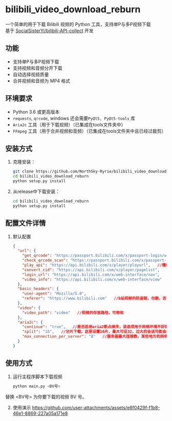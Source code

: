# bilibili_video_download_reburn

一个简单的用于下载 Bilibili 视频的 Python 工具，支持单P与多P视频下载 </br>
基于 [SocialSisterYi/bilibili-API-collect](https://github.com/SocialSisterYi/bilibili-API-collect) 开发

## 功能

- 支持单P与多P视频下载
- 支持视频和音频分开下载
- 自动选择视频质量
- 合并视频和音频为 MP4 格式

## 环境要求

- Python 3.6 或更高版本
- `requests`, `qrcode`, windows 还会需要`PyQt5, PyQt5-tools` 库
- `Aria2c` 工具（用于下载视频）（已集成在tools文件夹中）
- `FFmpeg` 工具（用于合并视频和音频）（已集成在tools文件夹中且已经过裁剪）

## 安装方式

1. 克隆安装：

   ```bash
   git clone https://github.com/NorthSky-Ryrie/bilibili_video_download_reburn.git
   cd bilibili_video_download_reburn
   python setup.py install

2. 从release中下载安装：

   ```bash
   cd bilibili_video_download_reburn
   python setup.py install

## 配置文件详情

1. 默认配置
   ```json
   {
     "url": {
       "get_qrcode": "https://passport.bilibili.com/x/passport-login/web/qrcode/generate",   //获取二维码
       "check_qrcode_scan": "https://passport.bilibili.com/x/passport-login/web/qrcode/poll",   //查询二维码状态
       "play_api": "https://api.bilibili.com/x/player/playurl",   //播放器api
       "convert_cid": "https://api.bilibili.com/x/player/pagelist",   //将bvid转为cid
       "login_url": "https://api.bilibili.com/x/web-interface/nav",   //查询用户登录状态
       "video_info": "https://api.bilibili.com/x/web-interface/view"   //查询视频详细信息
     },
     "basic_headers": {
       "user-agent": "Mozilla/5.0",
       "referer": "https://www.bilibili.com"   //b站视频的防盗链，勿删，否则视频会无法下载
     },
     "video": {
       "video_path": "video"   //视频的存放路径，可修改
     },
     "aria2c": {
       "continue": "true",   //是否启用aria2断点续传，该选项用于网络环境不好的情况下使用，建议为true
       "split": "16",   //分片下载，这里设置16片，最大可设32，过大的会话可能会被服务器限流
       "max_connection_per_server": "8"   //服务器最大连接数，某些地方的网络可能会限制会话，若出现视频下载未响应请调整，默认为5
     }
   }

## 使用方式

1. 运行主程序脚本下载视频
   ```bash
   python main.py <BV号>
替换 <BV号> 为你要下载的视频 BV 号。 </br>

2. 使用演示
https://github.com/user-attachments/assets/e8f0429f-f1b8-46e1-8869-227a05a171e8

